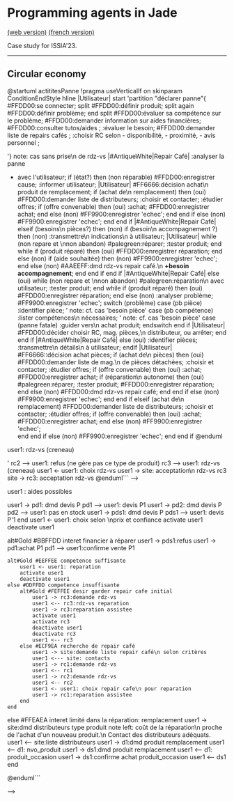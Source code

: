 <meta name="description" content="Programming multi-agent in Java : use of an updated version of the Jade 
platform. Materials for Jade Tutorial : communication, protocols, votes, services, behaviors, ..." />

# Programming agents in Jade

[(web version)](https://emmanueladam.github.io/jade/)
[(french version)](https://github.com/EmmanuelADAM/jade/tree/master/)

Case study for ISSIA'23.

----
## Circular economy

@startuml actititesPanne
!pragma useVerticalIf on
skinparam ConditionEndStyle hline
|Utilisateur|
start
'partition "déclarer panne"{
#FFDD00:se connecter;
split
#FFDD00:définir produit;
split again
#FFDD00:définir problème;
end split
#FFDD00:évaluer sa compétence sur le problème;
#FFDD00:demander information sur aides financières;
#FFDD00:consulter tutos/aides ;
:évaluer le besoin;
#FFDD00:demander liste de repairs cafés ;
:choisir RC selon 
    - disponibilité,
    - proximité,
    - avis personnel ;

'}
note: cas sans prise\n de rdz-vs
|#AntiqueWhite|Repair Café|
:analyser la panne
- avec l'utilisateur;
if (état?) then (non réparable)
    #FFDD00:enregistrer cause;
    :informer utilisateur;
  |Utilisateur|
  #FF6666:décision achat\n produit de remplacement;
  if (achat de\n remplacement) then (oui)
    #FFDD00:demander liste de distributeurs;
    :choisir et contacter;
    :étudier offres;
    if (offre convenable) then (oui)
        :achat;
        #FFDD00:enregistrer achat;
        end
    else (non)
        #FF9900:enregistrer 'echec';
        end
    end if
  else (non)
    #FF9900:enregistrer 'echec';
    end
  end if
  |#AntiqueWhite|Repair Café|
elseif (besoins\n pièces?) then (non)
  if (besoin\n accompagnement ?) then (non)
  :transmettre\n indications\n à utilisateur;
  |Utilisateur|
  while (non repare et \nnon abandon)
  #palegreen:réparer;
  :tester produit;
  end while
  if (produit réparé) then (oui)
    #FFDD00:enregistrer réparation;
    end
   else (non)
    if (aide souhaitée) then (non)
        #FF9900:enregistrer 'echec';
        end
    else (non)
        #AAEEFF:dmd rdz-vs repair café.\n **+besoin accompagnement**;
        end
    end if
  end if
  |#AntiqueWhite|Repair Café|
  else (oui)
  while (non repare et \nnon abandon)
    #palegreen:réparation\n avec utilisateur;
    :tester produit;
  end while
  if (produit réparé) then (oui)
      #FFDD00:enregistrer réparation;
      end
  else (non)
      :analyser problème;
      #FF9900:enregistrer 'echec';
      switch (problème) 
        case (pb pièce) 
              :identifier pièce;
'              note: cf. cas 'besoin pièce'
        case (pb compétence)
              :lister compétences\n nécessaires;
'              note: cf. cas 'besoin pièce'
        case (panne fatale)
              :guider vers\n achat produit;
      endswitch
  end if
  |Utilisateur|
  #FFDD00:décider choisir RC, mag. pièces,\n distributeur, ou arrêter;
  end
  end if
  |#AntiqueWhite|Repair Café|
else (oui)
  :identifier pièces;
  :transmettre\n détails\n à utilisateur;
endif
|Utilisateur|
  #FF6666::décision achat pièces;
  if (achat de\n pièces) then (oui)
      #FFDD00:demander liste de mag.\n de pièces détachées;
      :choisir et contacter;
      :étudier offres;
      if (offre convenable) then (oui)
          :achat;
          #FFDD00:enregistrer achat;
          if (réparation\n autonome) then (oui)
              #palegreen:réparer;
              :tester produit;
              #FFDD00:enregistrer réparation;
              end
          else (non)
              #FFDD00:dmd rdz-vs repair café;
              end
          end if
      else (non)
        #FF9900:enregistrer 'echec';
        end
      end if
  elseif (achat de\n remplacement)
      #FFDD00:demander liste de distributeurs;
      :choisir et contacter;
      :étudier offres;
      if (offre convenable) then (oui)
          :achat;
        #FFDD00:enregistrer achat;
          end
      else (non)
        #FF9900:enregistrer 'echec';    
        end
      end if
    else (non)
      #FF9900:enregistrer 'echec';
      end
    end if
  @enduml


<!--
```
@startuml declarationPanne

participant user1 
participant "Site\nSademaar" as site #coral 
participant "Repair\n Café 1" as rc1 #tan 
participant "Repair\n Café 2" as rc2 #tan 
participant "Repair\n Café 3" as rc3 #tan 

==DECLARE PANNE==
user1 -> site: description \ndu produit en panne
site <- site:choix\nrepair cafés adaptés
site -> rc1: msg1
' site -> rc2: msg1
site -> rc3: msg1
rc1 --> user1: rdz-vs (creneau)
' rc2 --> user1: refus (ne gère pas ce type de produit)
rc3 --> user1: rdz-vs (creneau)
user1 <- user1: choix rdz-vs
user1 -> site: acceptation\n rdz-vs rc3
site -> rc3: acceptation rdz-vs
@enduml```
-->

<!--
```
@startuml reparationPanne
skinparam responseMessageBelowArrow true
participant user1 
participant "Site\nSademaar" as site #coral 
participant "Repair\n Café 1" as rc1 #tan 
participant "Repair\n Café 2" as rc2 #tan 
participant "Repair\n Café 3" as rc3 #tan 
participant "Pièces\n détâchées 1" as pd1 #green 
participant "Pièces\n détâchées 2" as pd2 #green 
participant "Pièces\n détâchées\n2nde main 1" as pds1 #lightgreen 
participant "Distributeur 1" as d1 #cyan 
participant "Distributeur 2" as d2 #cyan 
participant "Distributeur\n2nde main 1" as ds1 #lightcyan 
participant "Distributeur\n2nde main 2" as ds2 #lightcyan 

==ANALYSE :  PANNE REPARABLE PAR/AVEC LA PERSONNE==
user1 -> rc3: presentation produit
activate rc3
activate user1
rc3 -> rc3: analyse produit
rc3 -> user1: pièce P identifiée
deactivate user1
deactivate rc3
group#CCCCFF #EFEFFF dmd devis
user1 -> site: consulter aide financiere
site --> user1 : aides possibles
user1 -> pd1: dmd devis P
pd1 --> user1: devis P1
user1 -> pd2: dmd devis P
pd2 --> user1: pas en stock
user1 -> pds1: dmd devis P
pds1 --> user1: devis P'1
end
user1 <- user1: choix selon \nprix et confiance
activate user1
deactivate user1

alt#Gold #BBFFDD interet financier à réparer
    user1 -> pds1:refus
    user1 -> pd1:achat P1
    pd1 --> user1:confirme vente P1
    
    alt#Gold #EEFFEE competence suffisante
        user1 <- user1: reparation
        activate user1
        deactivate user1
    else #DDFFDD competence insuffisante
        alt#Gold #FEFFEE desir garder repair cafe initial
            user1 -> rc3:demande rdz-vs
            user1 <-- rc3:rdz-vs reparation
            user1 -> rc3:reparation assistee
            activate user1
            activate rc3
            deactivate user1
            deactivate rc3
            user1 <-- rc3
        else #ECF9EA recherche de repair café
            user1 -> site:demande liste repair café\n selon critères
            user1 <--- site: contacts
            user1 -> rc1:demande rdz-vs
            user1 <-- rc1
            user1 -> rc2:demande rdz-vs
            user1 <-- rc2
            user1 <- user1: choix repair cafe\n pour reparation
            user1 -> rc1:reparation assistee
        end
    end
else #FFEAEA interet limité dans la réparation: remplacement
    user1 -> site:dmd distributeurs type produit
    note left: coût de la réparation\n proche de l'achat d'un nouveau produit.\n Contact des distributeurs adéquats.
    user1 <-- site:liste distributeurs
    user1 -> d1:dmd produit remplacement
    user1 <-- d1:  nvo_produit
    user1 -> ds1:dmd produit remplacement
    user1 <-- d1:  produit_occasion
    user1 -> ds1:confirme achat produit_occasion
    user1 <-- ds1
end

@enduml```

-->

<!--
```
@startuml ReparationImpossible

participant user1 
participant "Site\nSademaar" as site #coral 
participant "Repair\n Café 1" as rc1 #tan 
participant "Repair\n Café 2" as rc2 #tan 
participant "Repair\n Café 3" as rc3 #tan 
participant "Pièces\n détâchées 1" as pd1 #green 
participant "Pièces\n détâchées 2" as pd2 #green 
participant "Pièces\n détâchées\n2nde main 1" as pds1 #lightgreen 
participant "Distributeur 1" as d1 #cyan 
participant "Distributeur 2" as d2 #cyan 
participant "Distributeur\n2nde main 1" as ds1 #lightcyan 

==ANALYSE :  PANNE NON REPARABLE PAR/AVEC LA PERSONNE==
    user1 -> site:dmd distributeurs type produit
    note left: panne diagnostiquée\n comme non réparable
    user1 <-- site:liste distributeurs
    user1 -> d1:dmd produit remplacement
    user1 <-- d1:  nvo_produit
    user1 -> ds1:dmd produit remplacement
    user1 <-- ds1:  produit_occasion
    user1 <- user1: choix
    user1 -> d1:refus
    user1 -> ds1:confirme achat produit_occasion
    user1 <-- ds1

@enduml```

-->

